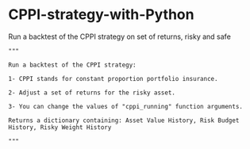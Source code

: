 # CPPI-strategy-with-Python
Run a backtest of the CPPI strategy on set of returns, risky and safe

    """
 
    Run a backtest of the CPPI strategy:

    1- CPPI stands for constant proportion portfolio insurance.
    
    2- Adjust a set of returns for the risky asset.

    3- You can change the values of "cppi_running" function arguments.

    Returns a dictionary containing: Asset Value History, Risk Budget History, Risky Weight History
    
    """
